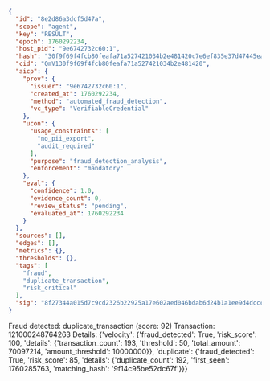 ```json
{
  "id": "8e2d86a3dcf5d47a",
  "scope": "agent",
  "key": "RESULT",
  "epoch": 1760292234,
  "host_pid": "9e6742732c60:1",
  "hash": "30f9f69f4fcb80feafa71a527421034b2e481420c7e6ef835e37d47445eac006",
  "cid": "QmV130f9f69f4fcb80feafa71a527421034b2e481420",
  "aicp": {
    "prov": {
      "issuer": "9e6742732c60:1",
      "created_at": 1760292234,
      "method": "automated_fraud_detection",
      "vc_type": "VerifiableCredential"
    },
    "ucon": {
      "usage_constraints": [
        "no_pii_export",
        "audit_required"
      ],
      "purpose": "fraud_detection_analysis",
      "enforcement": "mandatory"
    },
    "eval": {
      "confidence": 1.0,
      "evidence_count": 0,
      "review_status": "pending",
      "evaluated_at": 1760292234
    }
  },
  "sources": [],
  "edges": [],
  "metrics": {},
  "thresholds": {},
  "tags": [
    "fraud",
    "duplicate_transaction",
    "risk_critical"
  ],
  "sig": "8f27344a015d7c9cd2326b22925a17e602aed046bdab6d24b1a1ee9d4dccc9cc"
}
```

Fraud detected: duplicate_transaction (score: 92)
Transaction: 121000248764263
Details: {'velocity': {'fraud_detected': True, 'risk_score': 100, 'details': {'transaction_count': 193, 'threshold': 50, 'total_amount': 70097214, 'amount_threshold': 10000000}}, 'duplicate': {'fraud_detected': True, 'risk_score': 85, 'details': {'duplicate_count': 192, 'first_seen': 1760285763, 'matching_hash': '9f14c95be52dc67f'}}}